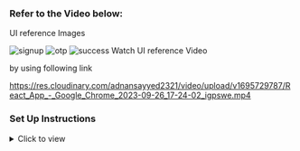 ### Refer to the Video below:

UI reference Images

<img src = "https://res.cloudinary.com/adnansayyed2321/image/upload/v1695730661/Screenshot_2023-09-26_174551_rztaq1.png" alt = "signup">

<img src = "https://res.cloudinary.com/adnansayyed2321/image/upload/v1695730664/Screenshot_2023-09-26_174610_en3w8l.png" alt = "otp">

<img src = "https://res.cloudinary.com/adnansayyed2321/image/upload/v1695730669/Screenshot_2023-09-26_174622_k25pi7.png" alt = "success">
Watch UI reference Video

by using following link

https://res.cloudinary.com/adnansayyed2321/video/upload/v1695729787/React_App_-_Google_Chrome_2023-09-26_17-24-02_igpswe.mp4

### Set Up Instructions

<details>
<summary>Click to view</summary>
- run this npm install react-input-otp
<br/>
- run this npm install react react-dom
<br/>
- Download dependencies by running `npm install`
<br/>
- Start up the app using `npm start`
<br/>

</details>
